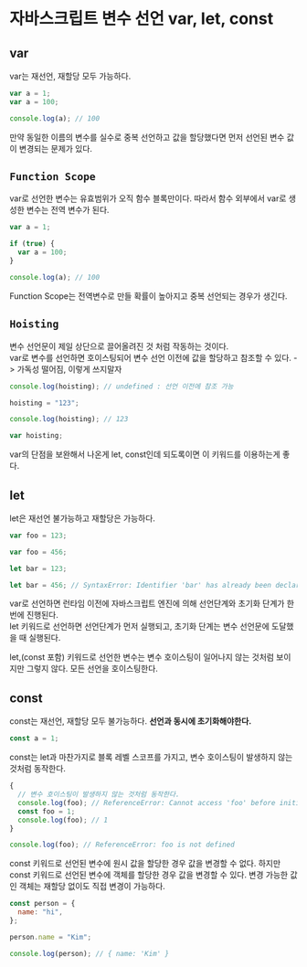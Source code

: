 # 자바스크립트 변수 선언 var, let, const

## var

var는 재선언, 재할당 모두 가능하다.

```javascript
var a = 1;
var a = 100;

console.log(a); // 100
```

만약 동일한 이름의 변수를 실수로 중복 선언하고 값을 할당했다면 먼저 선언된 변수 값이 변경되는 문제가 있다.

## `Function Scope`

var로 선언한 변수는 유효범위가 오직 함수 블록만이다. 따라서 함수 외부에서 var로 생성한 변수는 전역 변수가 된다.

```js
var a = 1;

if (true) {
  var a = 100;
}

console.log(a); // 100
```

Function Scope는 전역변수로 만들 확률이 높아지고 중복 선언되는 경우가 생긴다.

## `Hoisting`

변수 선언문이 제일 상단으로 끌어올려진 것 처럼 작동하는 것이다.
<br>
var로 변수를 선언하면 호이스팅되어 변수 선언 이전에 값을 할당하고 참조할 수 있다. -> 가독성 떨어짐, 이렇게 쓰지말자

```js
console.log(hoisting); // undefined : 선언 이전에 참조 가능

hoisting = "123";

console.log(hoisting); // 123

var hoisting;
```

var의 단점을 보완해서 나온게 let, const인데 되도록이면 이 키워드를 이용하는게 좋다.

## let

let은 재선언 불가능하고 재할당은 가능하다.

```js
var foo = 123;

var foo = 456;

let bar = 123;

let bar = 456; // SyntaxError: Identifier 'bar' has already been declared
```

var로 선언하면 런타임 이전에 자바스크립트 엔진에 의해 선언단계와 초기화 단계가 한번에 진행된다.
<br>
let 키워드로 선언하면 선언단계가 먼저 실행되고, 초기화 단계는 변수 선언문에 도달했을 때 실행된다.

let,(const 포함) 키워드로 선언한 변수는 변수 호이스팅이 일어나지 않는 것처럼 보이지만 그렇지 않다. 모든 선언을 호이스팅한다.

## const

const는 재선언, 재할당 모두 불가능하다. **선언과 동시에 초기화해야한다.**

```js
const a = 1;
```

const는 let과 마찬가지로 블록 레벨 스코프를 가지고, 변수 호이스팅이 발생하지 않는 것처럼 동작한다.

```js
{
  // 변수 호이스팅이 발생하지 않는 것처럼 동작한다.
  console.log(foo); // ReferenceError: Cannot access 'foo' before initialization
  const foo = 1;
  console.log(foo); // 1
}

console.log(foo); // ReferenceError: foo is not defined
```

const 키워드로 선언된 변수에 원시 값을 할당한 경우 값을 변경할 수 없다. 하지만 const 키워드로 선언된 변수에 객체를 할당한 경우 값을 변경할 수 있다. 변경 가능한 값인 객체는 재할당 없이도 직접 변경이 가능하다.

```js
const person = {
  name: "hi",
};

person.name = "Kim";

console.log(person); // { name: 'Kim' }
```
